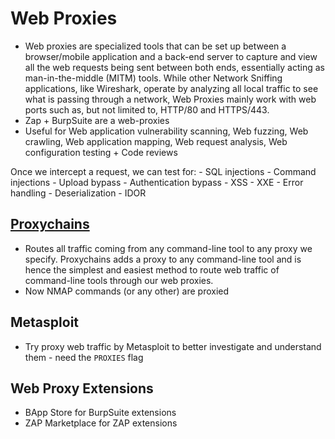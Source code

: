 # Web Proxies
- Web proxies are specialized tools that can be set up between a browser/mobile application and a back-end server to capture and view all the web requests being sent between both ends, essentially acting as man-in-the-middle (MITM) tools. While other Network Sniffing applications, like Wireshark, operate by analyzing all local traffic to see what is passing through a network, Web Proxies mainly work with web ports such as, but not limited to, HTTP/80 and HTTPS/443.
- Zap + BurpSuite are a web-proxies
- Useful for Web application vulnerability scanning, Web fuzzing, Web crawling, Web application mapping, Web request analysis, Web configuration testing + Code reviews

Once we intercept a request, we can test for:
    - SQL injections
    - Command injections
    - Upload bypass
    - Authentication bypass
    - XSS
    - XXE
    - Error handling
    - Deserialization
    - IDOR

## [Proxychains](https://github.com/haad/proxychains)
- Routes all traffic coming from any command-line tool to any proxy we specify. Proxychains adds a proxy to any command-line tool and is hence the simplest and easiest method to route web traffic of command-line tools through our web proxies.
- Now NMAP commands (or any other) are proxied

## Metasploit
- Try proxy web traffic by Metasploit to better investigate and understand them - need the `PROXIES` flag

## Web Proxy Extensions
- BApp Store for BurpSuite extensions
- ZAP Marketplace for ZAP extensions
